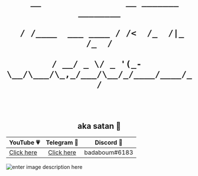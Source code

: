 <h1 align="center">
	<code>
  __                __ _______ ________<br>
 / /____  ___ ____ / /<  /_  /|_  /_  /<br>
/ __/ _ \/ _ '(_-</ __/ //_ <_/_ < / /<br> 
\__/\___/\_,_/___/\__/_/____/____/_/<br>
	</code>
</h1>
<h2 align="center">aka satan 👹</h2>
<p align="center">
	<table>
	    <thead>
	        <tr>
	            <th align="center">YouTube 💗</th>
	            <th align="center">Telegram 💙</th>
	            <th align="center">Discord 💜</th>
	        </tr>
	    </thead>
	    <tbody>
	        <tr>
	            <td align="left"><a href="https://youtube.com/itstoastz" target="_blank">Click here</a></td>
	            <td align="center"><a href="https://telegram.me/wejdene" target="_blank">Click here</a></td></td>
	            <td align="right">badaboum#6183</td>
	        </tr>
	    </tbody>
	</table>
</p>

![enter image description here](https://wallpaperaccess.com/full/711515.jpg)
